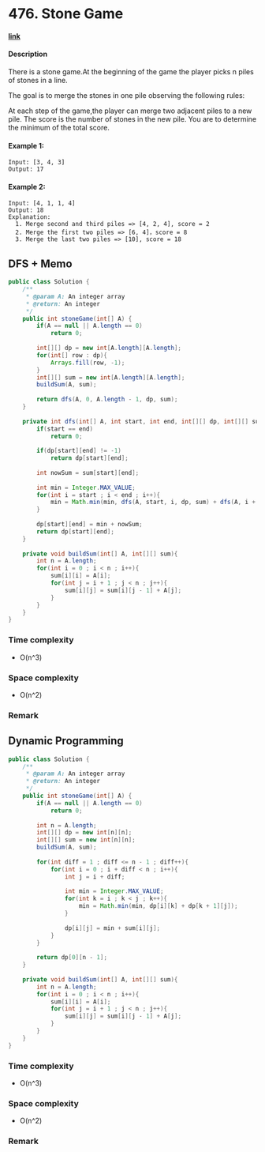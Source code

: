 # 476. Stone Game

#### [link](https://www.lintcode.com/problem/stone-game/description)

#### Description
There is a stone game.At the beginning of the game the player picks n piles of stones in a line.

The goal is to merge the stones in one pile observing the following rules:

At each step of the game,the player can merge two adjacent piles to a new pile.
The score is the number of stones in the new pile.
You are to determine the minimum of the total score.

#### Example 1:
```
Input: [3, 4, 3]
Output: 17
```
#### Example 2:
```
Input: [4, 1, 1, 4]
Output: 18
Explanation:
  1. Merge second and third piles => [4, 2, 4], score = 2
  2. Merge the first two piles => [6, 4]，score = 8
  3. Merge the last two piles => [10], score = 18
```

## DFS + Memo
```java
public class Solution {
    /**
     * @param A: An integer array
     * @return: An integer
     */
    public int stoneGame(int[] A) {
        if(A == null || A.length == 0)
            return 0;
            
        int[][] dp = new int[A.length][A.length];
        for(int[] row : dp){
            Arrays.fill(row, -1);
        }
        int[][] sum = new int[A.length][A.length];
        buildSum(A, sum);
        
        return dfs(A, 0, A.length - 1, dp, sum);
    }
    
    private int dfs(int[] A, int start, int end, int[][] dp, int[][] sum){
        if(start == end)
            return 0;
            
        if(dp[start][end] != -1)
            return dp[start][end];
            
        int nowSum = sum[start][end];
        
        int min = Integer.MAX_VALUE;
        for(int i = start ; i < end ; i++){
            min = Math.min(min, dfs(A, start, i, dp, sum) + dfs(A, i + 1, end, dp, sum));
        }
        
        dp[start][end] = min + nowSum;
        return dp[start][end];
    }
    
    private void buildSum(int[] A, int[][] sum){
        int n = A.length;
        for(int i = 0 ; i < n ; i++){
            sum[i][i] = A[i];
            for(int j = i + 1 ; j < n ; j++){
                sum[i][j] = sum[i][j - 1] + A[j];
            }
        }
    }
}
```
### Time complexity
* O(n^3)
### Space complexity
* O(n^2)
### Remark

## Dynamic Programming
```java
public class Solution {
    /**
     * @param A: An integer array
     * @return: An integer
     */
    public int stoneGame(int[] A) {
        if(A == null || A.length == 0)
            return 0;
            
        int n = A.length;
        int[][] dp = new int[n][n];
        int[][] sum = new int[n][n];
        buildSum(A, sum);
        
        for(int diff = 1 ; diff <= n - 1 ; diff++){
            for(int i = 0 ; i + diff < n ; i++){
                int j = i + diff;
                
                int min = Integer.MAX_VALUE;
                for(int k = i ; k < j ; k++){
                    min = Math.min(min, dp[i][k] + dp[k + 1][j]);
                }
                
                dp[i][j] = min + sum[i][j];
            }
        }
        
        return dp[0][n - 1];
    }
    
    private void buildSum(int[] A, int[][] sum){
        int n = A.length;
        for(int i = 0 ; i < n ; i++){
            sum[i][i] = A[i];
            for(int j = i + 1 ; j < n ; j++){
                sum[i][j] = sum[i][j - 1] + A[j];
            }
        }
    }
}
```
### Time complexity
* O(n^3)
### Space complexity
* O(n^2)
### Remark